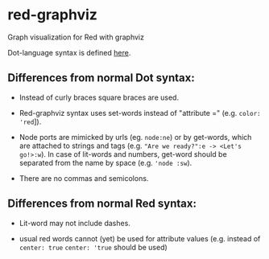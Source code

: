 # red-graphviz

Graph visualization for Red with graphviz

Dot-language syntax is defined [here](http://www.graphviz.org/content/dot-language).

## Differences from normal Dot syntax:

* Instead of curly braces square braces are used.

* Red-graphviz syntax uses set-words instead of "attribute =" (e.g. `color: 'red`]).

* Node ports are mimicked by urls (eg. `node:ne`) or by get-words, which are attached to strings and tags (e.g. `"Are we ready?":e -> <Let's go!>:w`). In case of lit-words and numbers, get-word should be separated from the name by space (e.g. `'node :sw`).

* There are no commas and semicolons.

## Differences from normal Red syntax:

* Lit-word may not include dashes.

* usual red words cannot (yet) be used for attribute values (e.g. instead of `center: true` `center: 'true` should be used)

